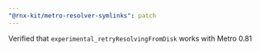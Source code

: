 ```yaml
---
"@rnx-kit/metro-resolver-symlinks": patch
---
```


Verified that `experimental_retryResolvingFromDisk` works with Metro 0.81
